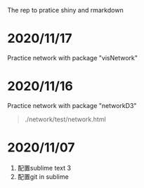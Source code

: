 The rep to pratice shiny and rmarkdown

# 2020/11/17

Practice network with package "visNetwork"

# 2020/11/16

Practice network with package "networkD3"

> ./network/test/network.html


# 2020/11/07

1. 配置sublime text 3
1. 配置git in sublime
